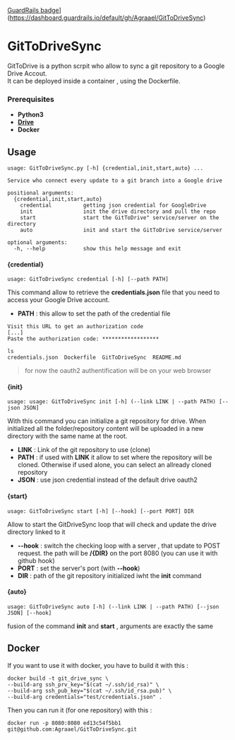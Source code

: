 [GuardRails badge](https://badges.production.guardrails.io/Agraael/GitToDriveSync.svg?token=34fda599487d2fa333dec9761e50e5885ab4ab7ddfa4dd0b8dd0a080f9b86dc3)](https://dashboard.guardrails.io/default/gh/Agraael/GitToDriveSync)
# GitToDriveSync

GitToDrive is a python scrpit who allow to sync a git repository to a Google Drive Accout.  
It can be deployed inside a container , using the Dockerfile.

### Prerequisites

- **Python3**
- **[Drive](https://github.com/odeke-em/drive)**
- **Docker**

## Usage
```
usage: GitToDriveSync.py [-h] {credential,init,start,auto} ...

Service who connect every update to a git branch into a Google drive

positional arguments:
  {credential,init,start,auto}
    credential          getting json credential for GoogleDrive
    init                init the drive directory and pull the repo
    start               start the GitToDrive" service/server on the directory
    auto                init and start the GitToDrive service/server

optional arguments:
  -h, --help            show this help message and exit
```  
#### {credential}
```
usage: GitToDriveSync credential [-h] [--path PATH]
```
This command allow to retrieve the **credentials.json** file that you need to access
your Google Drive account.

- **PATH** : this allow to set the path of the credential file 

```
Visit this URL to get an authorization code
[...]
Paste the authorization code: ******************

ls
credentials.json  Dockerfile  GitToDriveSync  README.md
```
> for now the oauth2 authentification will be on your web browser

#### {init}
```
usage: usage: GitToDriveSync init [-h] (--link LINK | --path PATH) [--json JSON]
```
With this command you can initialize a git repository for drive.
When initialized all the folder/repository content will be uploaded in a new directory  with the same name at the root.

- **LINK** : Link of the git repository to use (clone)
- **PATH** : if used with **LINK** it allow to set where the repository will be cloned. Otherwise if used alone, you can select an allready cloned repository
- **JSON** : use json credential instead of the default drive oauth2

#### {start}

```
usage: GitToDriveSync start [-h] [--hook] [--port PORT] DIR
```

Allow to start the GitDriveSync loop that will check and update the drive directory linked to it

- **--hook** : switch the checking loop with a server , that update to POST request.
the path will be **/{DIR}** on the port 8080 (you can use it with github hook)
- **PORT** : set the server's port (with **--hook**)
- **DIR** : path of the git repository initialized iwht the **init** command

#### {auto}

```
usage: GitToDriveSync auto [-h] (--link LINK | --path PATH) [--json JSON] [--hook]
```

fusion of the command **init** and **start** , arguments are exactly the same

## Docker

If you want to use it with docker, you have to build it with this :
```
docker build -t git_drive_sync \
--build-arg ssh_prv_key="$(cat ~/.ssh/id_rsa)" \
--build-arg ssh_pub_key="$(cat ~/.ssh/id_rsa.pub)" \
--build-arg credentials="test/credentials.json" .
```

Then you can run it (for one repository) with this : 
```
docker run -p 8080:8080 ed13c54f5bb1 git@github.com:Agraael/GitToDriveSync.git
```

